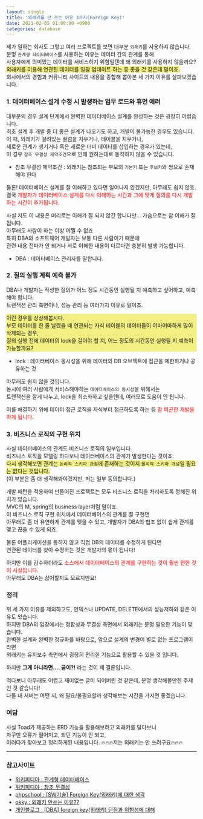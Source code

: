 ```yaml
---
layout: single
title: '외래키를 안 쓰는 이유 3가지(Foreign Key)'
date: 2021-02-05 01:09:00 +0900
categories: database
---
```


제가 일하는 회사도 그렇고 여러 프로젝트를 보면 대부분 `외래키`를 사용하지 않습니다.<br/>
분명 `관계형 데이터베이스`를 사용하는 이유는 데이터 간의 관계를 통해 <br/>
사용자에게 의미있는 데이터를 서비스하기 위함일텐데 왜 외래키를 사용하지 않을까요?<br/>
<span style="background-color:#F2F083">외래키를 이용해 연관된 데이터를 일괄 업데이트 하는 등 좋을 것 같은데 말이죠.<br/></span>
회사에서의 경험과 커뮤니티 사이트의 내용을 종합해 뽑아본 세 가지 이유를 살펴보겠습니다.

### 1. 데이터베이스 설계 수정 시 발생하는 업무 로드와 휴먼 에러

대부분의 경우 설계 단계에서 완벽한 데이터베이스 설계를 완성하는 것은 굉장히 어렵습니다.<br/>
최초 설계 후 개발 중 더 좋은 설계가 나오기도 하고, 개발이 불가능한 경우도 있습니다.<br/>
이 때, 외래키가 걸려있는 컬럼을 지우거나, 테이블을 지우거나, <br/>
새로운 관계가 생기거나 혹은 새로운 더미 데이터를 삽입하는 경우가 있는데,<br/>
이 경우 `참조 무결성 제약조건`으로 인해 원하는대로 동작하지 않을 수 있습니다.

-   참조 무결성 제약조건 : 외래키는 참조되는 부모의 `기본키` 또는 `후보키`와 쌍으로 존재해야 한다

물론! 데이터베이스 설계를 잘 이해하고 있다면 일어나지 않겠지만, 아무래도 쉽지 않죠.<br/>
결국 <span style="color:red">개발자가 데이터베이스 설계를 다시 이해하는 시간과 그에 맞게 질의를 다시 개발하는 시간이 추가됩니다.</span>

사실 저도 이 내용은 머리로는 이해가 잘 되지 않긴 합니다만... 가슴으로는 참 이해가 잘 됩니다.<br/>
아무래도 사람이 하는 이상 어쩔 수 없죠<br/>
특히 DBA와 소프트웨어 개발자는 보통 다른 사람이기 때문에<br/>
관련 내용 전파가 안 되거나 서로 이해한 내용이 다르다면 충분히 발생 가능합니다.

-   DBA : 데이터베이스 관리자를 말합니다.

### 2. 질의 실행 계획 예측 불가

DBA나 개발자는 작성한 질의가 어느 정도 시간동안 실행될 지 예측하고 싶어하고, 예측해야 합니다.<br/>
트랜잭션 관리 측면이나, 성능 관리 등 여러가지 이유로 말이죠.

<div style="background:#F2F083">이런 경우를 상상해봅시다.<br/>
부모 데이터를 한 줄 날렸을 때 연관되는 자식 테이블의 데이터들이 어마어마하게 많이 삭제되는 경우,<br/>
질의 실행 전에 데이터의 lock을 걸어야 할 지, 어느 정도의 시간동안 실행될 지 예측이 가능할까요?
</div>

-   lock : 데이터베이스 동시성을 위해 데이터와 DB 오브젝트에 접근을 제한하거나 공유하는 것

아무래도 쉽지 않을 것입니다.<br/>
동시에 여러 사람에게 서비스해야하는 `데이터베이스의 동시성`을 위해서는<br/>
트랜잭션을 잘게 나누고, lock을 최소화하고 싶을텐데, 여러모로 도움이 안 됩니다.

이를 해결하기 위해 데이터 접근 로직을 자식부터 접근하도록 하는 등 <span style="color:red">참 피곤한 개발을 하게 됩니다.</span>

### 3. 비즈니스 로직의 구현 위치

사실 데이터베이스의 관계도 비즈니스 로직의 일부입니다.<br/>
비즈니스 로직을 모델링 하다보니 데이터베이스의 관계가 발생한다는 것이죠.<br/>
<span style="background-color:#F2F083">다시 생각해보면 관계는 `논리적 스키마 관점`에 존재하는 것이지 `물리적 스키마 개념`일 필요는 없다는 것입니다.</span><br/>
(이 부분은 좀 더 생각해봐야겠지만, 저는 일부 동의합니다.)

개발 패턴을 적용하여 만들어진 프로젝트는 모두 비즈니스 로직을 처리하도록 정해진 위치가 있습니다.<br/>
MVC의 M, spring의 business layer처럼 말이죠.<br/>
이 비즈니스 로직 구현 위치에서 데이터베이스의 관계를 잘 구현면<br/>
아무래도 좀 더 유연하게 관계를 맺을 수 있고, 개발자가 DBA의 협조 없이 쉽게 관계를 맺고 끊을 수 있게 되죠.

물론 어플리케이션을 통하지 않고 직접 DB의 데이터를 수정하게 된다면<br/>
연관된 데이터를 찾아 수정하는 것은 개발자의 몫이 됩니다!

하지만 이를 감수하더라도 <span style="color:red">소스에서 데이터베이스의 관계를 구현하는 것이 훨씬 편한 것이 사실입니다.</span><br/>
아무래도 DBA는 싫어할지도 모르지만요!

### 정리

위 세 가지 이유를 제외하고도, 인덱스나 UPDATE, DELETE에서의 성능저하와 같은 이유도 있습니다.<br/>
하지만 DBA의 입장에서는 정합성과 무결성 측면에서 외래키는 분명 필요한 기능이 맞습니다.<br/>
완벽한 설계와 완벽한 정규화를 바탕으로, 앞으로 설계의 변경이 별로 없는 프로그램이라면<br/>
외래키는 유지보수 측면에서 굉장히 편리한 기능으로 활용할 수 있을 것 입니다.

하지만 **그게 아니라면.... 굳이?!** 라는 것이 제 결론입니다.

적다보니 아무래도 어렵고 재미없는 글이 되어버린 것 같은데, 분명 생각해볼만한 주제인 것 같습니다!<br/>
다들 내 서버는 어떤 지, 왜 필요/불필요할까 생각해보는 시간을 가지면 좋겠습니다.

### 여담

사실 Toad가 제공하는 ERD 기능을 활용해보려고 외래키를 달다보니<br/>
자꾸만 오류가 떨어지고, 되던 기능이 안 되고,<br/>
이러다가 찾아보고 정리하게된 내용입니다. 🔥🔥🔥저는 외래키는 안 쓰려구요🔥🔥🔥

---

### 참고사이트

-   [위키피디아 : 관계형 데이터베이스](https://ko.wikipedia.org/wiki/%EA%B4%80%EA%B3%84%ED%98%95_%EB%8D%B0%EC%9D%B4%ED%84%B0%EB%B2%A0%EC%9D%B4%EC%8A%A4_%EA%B4%80%EB%A6%AC_%EC%8B%9C%EC%8A%A4%ED%85%9C)
-   [위키피디아 : 참조 무결성](https://ko.wikipedia.org/wiki/%EC%B0%B8%EC%A1%B0_%EB%AC%B4%EA%B2%B0%EC%84%B1)
-   [phpschool : [SW기술] Foreign Key(외래키)에 대한 생각](https://www.phpschool.com/gnuboard4/bbs/board.php?bo_table=forum&wr_id=126900)
-   [okky : 외래키 안쓰는 이유??](https://okky.kr/article/497991)
-   [개인블로그 : [DBA] foreign key(외래키) 단점과 위험성에 대해](https://mozi.tistory.com/344)

